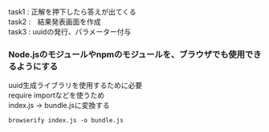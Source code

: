 task1 : 正解を押下したら答えが出てくる  
task2 :　結果発表画面を作成  
task3 : uuidの発行、パラメーター付与  

### Node.jsのモジュールやnpmのモジュールを、ブラウザでも使用できるようにする  
uuid生成ライブラリを使用するために必要  
require importなどを使うため  
index.js → bundle.jsに変換する  

```
browserify index.js -o bundle.js
```
